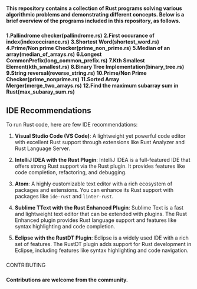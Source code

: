 #
**This repository contains a collection of Rust programs solving various algorithmic problems and
demonstrating different concepts. Below is a brief overview of the programs included in
this repository, as follows.**
###

**1.Pallindrome checker(pallindrome.rs)**
**2.First occurance of index(indexoccirance.rs)**
**3.Shortest Word(shortest_word.rs)**
**4.Prime/Non prime Checker(prime_non_prime.rs)**
**5.Median of an array(median_of_arrays.rs)**
**6.Longest CommonPrefix(long_common_prefix.rs)**
**7.Kth Smallest Element(kth_smallest.rs)**
**8.Binary Tree Implementation(binary_tree.rs)**
**9.String reversal(reverse_string.rs)**
**10.Prime/Non Prime Checker(prime_nonprime.rs)**
**11.Sorted Array Merger(merge_two_arrays.rs)**
**12.Find the maximum subarray sum in Rust(max_subaray_sum.rs)**


####
####
## IDE Recommendations

To run Rust code, here are few IDE recommendations:

1. **Visual Studio Code (VS Code)**: A lightweight yet powerful code editor with excellent Rust support through extensions like Rust Analyzer and Rust Language Server.

2. **IntelliJ IDEA with the Rust Plugin**: IntelliJ IDEA is a full-featured IDE that offers strong Rust support via the Rust plugin. It provides features like code completion, refactoring, and debugging.

3. **Atom**: A highly customizable text editor with a rich ecosystem of packages and extensions. You can enhance its Rust support with packages like `ide-rust` and `linter-rust`.

4. **Sublime TText with the Rust Enhanced Plugin**: Sublime Text is a fast and lightweight text editor that can be extended with plugins. The Rust Enhanced plugin provides Rust language support and features like syntax highlighting and code completion.

5. **Eclipse with the RustDT Plugin**: Eclipse is a widely used IDE with a rich set of features. The RustDT plugin adds support for Rust development in Eclipse, including features like syntax highlighting and code navigation.

###
###
CONTRIBUTING
###

**Contributions are welcome from the community.**



